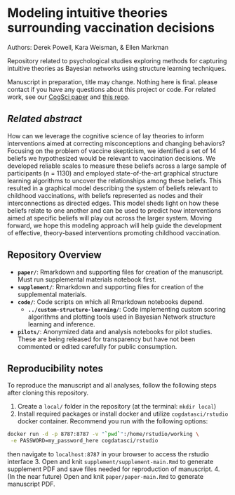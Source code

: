 # Modeling intuitive theories surrounding vaccination decisions

Authors: Derek Powell, Kara Weisman, & Ellen Markman

Repository related to psychological studies exploring methods for capturing intuitive theories as Bayesian networks using structure learning techniques.

Manuscript in preparation, title may change. Nothing here is final. please contact if you have any questions about this project or code. For related work, see our [CogSci paper](https://mindmodeling.org/cogsci2018/papers/0183/0183.pdf) and [this repo](https://github.com/derekpowell/vaccbeliefs-cogsci2018).

## _Related abstract_

How can we leverage the cognitive science of lay theories to inform interventions aimed at correcting misconceptions and changing behaviors? Focusing on the problem of vaccine skepticism, we identified a set of 14 beliefs we hypothesized would be relevant to vaccination decisions. We developed reliable scales to measure these beliefs across a large sample of participants (n = 1130) and employed state-of-the-art graphical structure learning algorithms to uncover the relationships among these beliefs. This resulted in a graphical model describing the system of beliefs relevant to childhood vaccinations, with beliefs represented as nodes and their interconnections as directed edges. This model sheds light on how these beliefs relate to one another and can be used to predict how interventions aimed at specific beliefs will play out across the larger system. Moving forward, we hope this modeling approach will help guide the development of effective, theory-based interventions promoting childhood vaccination.

## Repository Overview

* __`paper/`__: Rmarkdown and supporting files for creation of the manuscript. Must run supplemental materials notebook first.
* __`supplement/`__: Rmarkdown and supporting files for creation of the supplemental materials.
* __`code/`__: Code scripts on which all Rmarkdown notebooks depend.
  * __`../custom-structure-learning/`__: Code implementing custom scoring algorithms and plotting tools used in Bayesian Network structure learning and inference.
* __`pilots/`__: Anonymized data and analysis notebooks for pilot studies. These are being released for transparency but have not been commented or edited carefully for public consumption.

## Reproducibility notes

To reproduce the manuscript and all analyses, follow the following steps after cloning this repository.

1. Create a `local/` folder in the repository (at the terminal: `mkdir local`)
2. Install required packages or install docker and utilize `cogdatasci/rstudio` docker container. Recommend you run with the following options:
```bash
docker run -d -p 8787:8787 -v "`pwd`":/home/rstudio/working \
 -e PASSWORD=my_password_here cogdatasci/rstudio
 ```
then navigate to `localhost:8787` in your browser to access the rstudio interface
3. Open and knit `supplement/supplement-main.Rmd` to generate supplement PDF and save files needed for reproduction of manuscript.
4. (In the near future) Open and knit `paper/paper-main.Rmd` to generate manuscript PDF.

